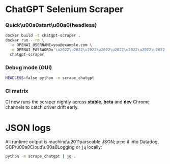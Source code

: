 # ChatGPT Selenium Scraper

### Quick\u00a0start\u00a0(headless)

```bash
docker build -t chatgpt-scraper .
docker run --rm \
  -e OPENAI_USERNAME=you@example.com \
  -e OPENAI_PASSWORD='\u2022\u2022\u2022\u2022\u2022\u2022\u2022\u2022' \
  chatgpt-scraper
```

### Debug mode (GUI)

```bash
HEADLESS=false python -m scrape_chatgpt
```

### CI matrix

CI now runs the scraper nightly across **stable**, **beta** and **dev** Chrome channels to catch driver drift early.

# JSON logs

All runtime output is machine\u2011parseable JSON; pipe it into Datadog, GCP\u00a0Cloud\u00a0Logging or `jq` locally:

```bash
python -m scrape_chatgpt | jq .
```
